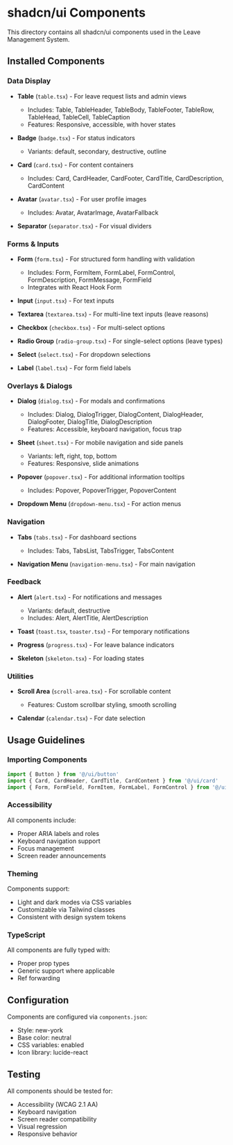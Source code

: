 # shadcn/ui Components

This directory contains all shadcn/ui components used in the Leave Management System.

## Installed Components

### Data Display
- **Table** (`table.tsx`) - For leave request lists and admin views
  - Includes: Table, TableHeader, TableBody, TableFooter, TableRow, TableHead, TableCell, TableCaption
  - Features: Responsive, accessible, with hover states

- **Badge** (`badge.tsx`) - For status indicators
  - Variants: default, secondary, destructive, outline

- **Card** (`card.tsx`) - For content containers
  - Includes: Card, CardHeader, CardFooter, CardTitle, CardDescription, CardContent

- **Avatar** (`avatar.tsx`) - For user profile images
  - Includes: Avatar, AvatarImage, AvatarFallback

- **Separator** (`separator.tsx`) - For visual dividers

### Forms & Inputs
- **Form** (`form.tsx`) - For structured form handling with validation
  - Includes: Form, FormItem, FormLabel, FormControl, FormDescription, FormMessage, FormField
  - Integrates with React Hook Form

- **Input** (`input.tsx`) - For text inputs

- **Textarea** (`textarea.tsx`) - For multi-line text inputs (leave reasons)

- **Checkbox** (`checkbox.tsx`) - For multi-select options

- **Radio Group** (`radio-group.tsx`) - For single-select options (leave types)

- **Select** (`select.tsx`) - For dropdown selections

- **Label** (`label.tsx`) - For form field labels

### Overlays & Dialogs
- **Dialog** (`dialog.tsx`) - For modals and confirmations
  - Includes: Dialog, DialogTrigger, DialogContent, DialogHeader, DialogFooter, DialogTitle, DialogDescription
  - Features: Accessible, keyboard navigation, focus trap

- **Sheet** (`sheet.tsx`) - For mobile navigation and side panels
  - Variants: left, right, top, bottom
  - Features: Responsive, slide animations

- **Popover** (`popover.tsx`) - For additional information tooltips
  - Includes: Popover, PopoverTrigger, PopoverContent

- **Dropdown Menu** (`dropdown-menu.tsx`) - For action menus

### Navigation
- **Tabs** (`tabs.tsx`) - For dashboard sections
  - Includes: Tabs, TabsList, TabsTrigger, TabsContent

- **Navigation Menu** (`navigation-menu.tsx`) - For main navigation

### Feedback
- **Alert** (`alert.tsx`) - For notifications and messages
  - Variants: default, destructive
  - Includes: Alert, AlertTitle, AlertDescription

- **Toast** (`toast.tsx`, `toaster.tsx`) - For temporary notifications

- **Progress** (`progress.tsx`) - For leave balance indicators

- **Skeleton** (`skeleton.tsx`) - For loading states

### Utilities
- **Scroll Area** (`scroll-area.tsx`) - For scrollable content
  - Features: Custom scrollbar styling, smooth scrolling

- **Calendar** (`calendar.tsx`) - For date selection

## Usage Guidelines

### Importing Components
```typescript
import { Button } from '@/ui/button'
import { Card, CardHeader, CardTitle, CardContent } from '@/ui/card'
import { Form, FormField, FormItem, FormLabel, FormControl } from '@/ui/form'
```

### Accessibility
All components include:
- Proper ARIA labels and roles
- Keyboard navigation support
- Focus management
- Screen reader announcements

### Theming
Components support:
- Light and dark modes via CSS variables
- Customizable via Tailwind classes
- Consistent with design system tokens

### TypeScript
All components are fully typed with:
- Proper prop types
- Generic support where applicable
- Ref forwarding

## Configuration

Components are configured via `components.json`:
- Style: new-york
- Base color: neutral
- CSS variables: enabled
- Icon library: lucide-react

## Testing

All components should be tested for:
- Accessibility (WCAG 2.1 AA)
- Keyboard navigation
- Screen reader compatibility
- Visual regression
- Responsive behavior

